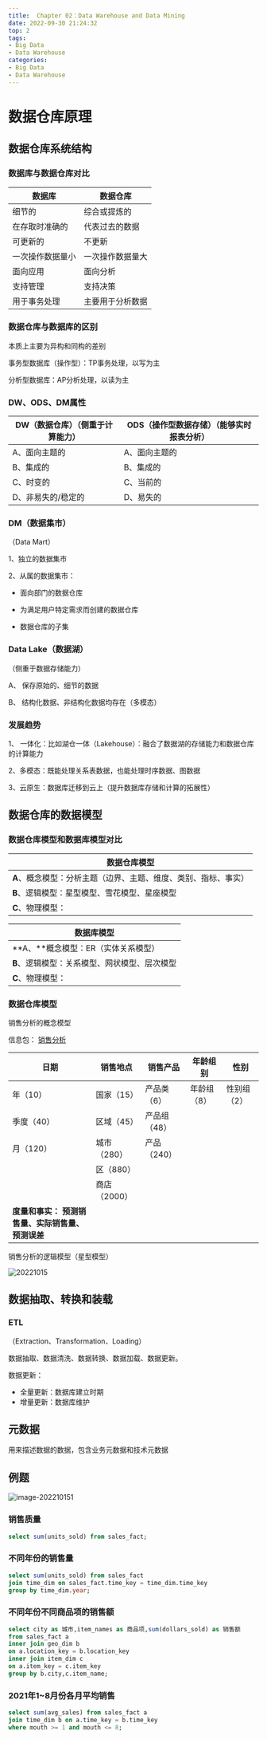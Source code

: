 ```yaml
---
title:  Chapter 02：Data Warehouse and Data Mining
date: 2022-09-30 21:24:32
top: 2
tags:
- Big Data
- Data Warehouse
categories:
- Big Data
- Data Warehouse
---
```


# 数据仓库原理

## 数据仓库系统结构

###  数据库与数据仓库对比

| **数据库**       | **数据仓库**     |
| ---------------- | ---------------- |
| 细节的           | 综合或提炼的     |
| 在存取时准确的   | 代表过去的数据   |
| 可更新的         | 不更新           |
| 一次操作数据量小 | 一次操作数据量大 |
| 面向应用         | 面向分析         |
| 支持管理         | 支持决策         |
| 用于事务处理     | 主要用于分析数据 |

### 数据仓库与数据库的区别

本质上主要为异构和同构的差别



事务型数据库（操作型）：TP事务处理，以写为主

分析型数据库：AP分析处理，以读为主



###  DW、ODS、DM属性

| **DW**（数据仓库）（侧重于计算能力） | ODS（操作型数据存储）（能够实时报表分析） |
| ------------------------------------ | ----------------------------------------- |
| A、面向主题的                        | A、面向主题的                             |
| B、集成的                            | B、集成的                                 |
| C、时变的                            | C、当前的                                 |
| D、非易失的/稳定的                   | D、易失的                                 |



### DM（数据集市）

（Data Mart）

1、独立的数据集市   

2、从属的数据集市：

- 面向部门的数据仓库 


- 为满足用户特定需求而创建的数据仓库


- 数据仓库的子集

### Data Lake（数据湖）

（侧重于数据存储能力）

A、 保存原始的、细节的数据

B、 结构化数据、非结构化数据均存在（多模态）

### 发展趋势

1、 一体化：比如湖仓一体（Lakehouse）：融合了数据湖的存储能力和数据仓库的计算能力

2、多模态：既能处理关系表数据，也能处理时序数据、图数据

3、云原生：数据库迁移到云上（提升数据库存储和计算的拓展性）



## 数据仓库的数据模型

### 数据仓库模型和数据库模型对比

| **数据仓库模型**                                             |
| ------------------------------------------------------------ |
| **A**、概念模型：分析主题（边界、主题、维度、类别、指标、事实） |
| **B**、逻辑模型：星型模型、雪花模型、星座模型                |
| **C**、物理模型：                                            |

| **数据库模型**                                |
| --------------------------------------------- |
| **A、**概念模型：ER（实体关系模型）           |
| **B**、逻辑模型：关系模型、网状模型、层次模型 |
| **C**、物理模型：                             |

### 数据仓库模型

销售分析的概念模型

信息包：    <u>销售分析</u>  

| 日期                                                   | 销售地点     | 销售产品     | 年龄组别    | 性别        |
| ------------------------------------------------------ | ------------ | ------------ | ----------- | ----------- |
| 年（10）                                               | 国家（15）   | 产品类（6）  | 年龄组（8） | 性别组（2） |
| 季度（40）                                             | 区域（45）   | 产品组（48） |             |             |
| 月（120）                                              | 城市（280）  | 产品（240）  |             |             |
|                                                        | 区（880）    |              |             |             |
|                                                        | 商店（2000） |              |             |             |
| **度量和事实：**  **预测销售量、实际销售量、预测误差** |              |              |             |             |



销售分析的逻辑模型（星型模型）

![20221015](../images/DataMining/1.png)

## 数据抽取、转换和装载

### ETL

（Extraction、Transformation、Loading）

数据抽取、数据清洗、数据转换、数据加载、数据更新。

数据更新：

- 全量更新：数据库建立时期
- 增量更新：数据库维护

## 元数据

用来描述数据的数据，包含业务元数据和技术元数据



## 例题

![image-202210151](../images/DataMining/1-16658031339742.png)

### 销售质量

```sql
select sum(units_sold) from sales_fact;
```

### 不同年份的销售量

```sql
select sum(units_sold) from sales_fact
join time_dim on sales_fact.time_key = time_dim.time_key
group by time_dim.year;
```

### 不同年份不同商品项的销售额

```sql
select city as 城市,item_names as 商品项,sum(dollars_sold) as 销售额
from sales_fact a
inner join geo_dim b
on a.location_key = b.location_key
inner join item_dim c
on a.item_key = c.item_key
group by b.city,c.item_name;
```

### 2021年1~8月份各月平均销售

```sql
select sum(avg_sales) from sales_fact a
join time_dim b on a.time_key = b.time_key
where mouth >= 1 and mouth <= 8;
```
